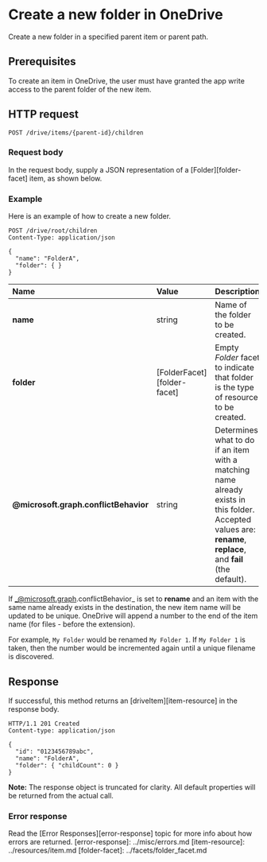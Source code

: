 # Create a new folder in OneDrive

Create a new folder in a specified parent item or parent path.

## Prerequisites

To create an item in OneDrive, the user must have granted the app write
access to the parent folder of the new item.

## HTTP request

<!-- { "blockType": "ignored" } -->
```http
POST /drive/items/{parent-id}/children
```

### Request body
In the request body, supply a JSON representation of a [Folder][folder-facet]
item, as shown below.

### Example

Here is an example of how to create a new folder.

<!-- { "blockType": "request", "name": "create-folder", "scopes": "files.readwrite" } -->
```
POST /drive/root/children
Content-Type: application/json

{
  "name": "FolderA",
  "folder": { }
}
```

| Name                       | Value                       | Description                                                                                                                                                    |
|:---------------------------|:----------------------------|:---------------------------------------------------------------------------------------------------------------------------------------------------------------|
| **name**                   | string                      | Name of the folder to be created.                                                                                                                              |
| **folder**                 | [FolderFacet][folder-facet] | Empty *Folder* facet to indicate that folder is the type of resource to be created.                                                                            |
| **@microsoft.graph.conflictBehavior** | string                      | Determines what to do if an item with a matching name already exists in this folder. Accepted values are: **rename**, **replace**, and **fail** (the default). |

If _@microsoft.graph.conflictBehavior_ is set to **rename** and an item with the same name already
exists in the destination, the new item name will be updated to be unique. OneDrive
will append a number to the end of the item name (for files - before the extension).

For example, `My Folder` would be renamed `My Folder 1`. If `My Folder 1` is
taken, then the number would be incremented again until a unique filename is
discovered.


## Response

If successful, this method returns an [driveItem][item-resource] in
the response body.

<!-- { "blockType": "response", "@odata.type": "oneDrive.item", "truncated": true } -->
```http
HTTP/1.1 201 Created
Content-type: application/json

{
  "id": "0123456789abc",
  "name": "FolderA",
  "folder": { "childCount": 0 }
}
```

**Note:** The response object is truncated for clarity. All default properties will
be returned from the actual call.

### Error response

Read the [Error Responses][error-response] topic for more info about
how errors are returned.
[error-response]: ../misc/errors.md
[item-resource]: ../resources/item.md
[folder-facet]: ../facets/folder_facet.md

<!-- {
  "type": "#page.annotation",
  "description": "Create a folder item in a drive.",
  "keywords": "create,folder,new item",
  "section": "documentation",
  "tocPath": "Items/Create folder"
} -->
